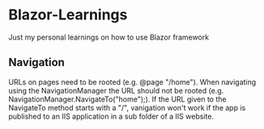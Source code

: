 # Blazor-Learnings
Just my personal learnings on how to use Blazor framework

## Navigation
URLs on pages need to be rooted (e.g. @page "/home"). When navigating using the NavigationManager the URL should not be rooted (e.g. NavigationManager.NavigateTo("home");). If the URL given to the NavigateTo method starts with a "/", vanigation won't work if the app is published to an IIS application in a sub folder of a IIS website.
